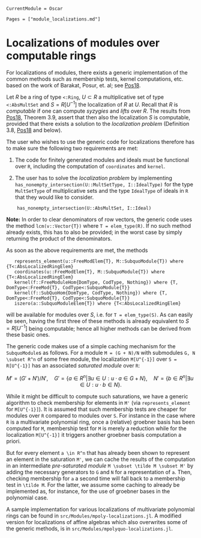 ```@meta
CurrentModule = Oscar
```

```@contents
Pages = ["module_localizations.md"]
```

# Localizations of modules over computable rings

For localizations of modules, there exists a generic implementation of 
the common methods such as membership tests, kernel computations, etc. 
based on the work of Barakat, Posur, et. al; see [Pos18](@cite).

Let $R$ be a ring of type `<:Ring`, $U \subset R$ a multiplicative set of type `<:AbsMultSet` 
and $S = R[U^{-1}]$ the localization of $R$ at $U$. Recall that $R$ 
is *computable* if one can compute *syzygies* and *lifts* over $R$. 
The results from [Pos18](@cite), Theorem 3.9, assert that then also the localization $S$ is 
computable, provided that there exists a solution to the *localization problem* 
(Definition 3.8, [Pos18](@cite) and below). 

The user who wishes to use the generic code for 
localizations therefore has to make sure the following two 
requirements are met: 

 1) The code for finitely generated modules and ideals must be functional over ``R``, including the computation of `coordinates` and `kernel`. 

 2) The user has to solve the *localization problem* by implementing `has_nonempty_intersection(U::MultSetType, I::IdealType)` for the type `MultSetType` of multiplicative sets and the type `IdealType` of ideals in `R` that they would like to consider.
```@docs
    has_nonempty_intersection(U::AbsMultSet, I::Ideal)
```
**Note:** In order to clear denominators of row vectors, the generic code uses the method `lcm(v::Vector{T})` where `T = elem_type(R)`. 
If no such method already exists, this has to also be provided; in the worst case by simply returning the product of the denominators. 

As soon as the above requirements are met, the methods 
```@julia
   represents_element(u::FreeModElem{T}, M::SubquoModule{T}) where {T<:AbsLocalizedRingElem}
   coordinates(u::FreeModElem{T}, M::SubquoModule{T}) where {T<:AbsLocalizedRingElem}
   kernel(f::FreeModuleHom{DomType, CodType, Nothing}) where {T, DomType<:FreeMod{T}, CodType<:SubquoModule{T}}
   kernel(f::SubQuoHom{DomType, CodType, Nothing}) where {T, DomType<:FreeMod{T}, CodType<:SubquoModule{T}}
   iszero(a::SubquoModuleElem{T}) where {T<:AbsLocalizedRingElem}
```
will be available for modules over $S$, i.e. for `T = elem_type(S)`. 
As can easily be seen, having the first three of these methods
is already equivalent to $S = R[U^{-1}]$ being computable; hence all higher methods can be derived 
from these basic ones. 

The generic code makes use of a simple caching mechanism for the `SubquoModule`s as follows. 
For a module ``M = (G + N)/N`` with submodules ``G, N \subset R^n`` of some free module, 
the localization ``M[U^{-1}]`` over ``S = R[U^{-1}]`` has an associated *saturated module* over ``R``:
```math
   M' = (G' + N')/N', \quad
   G' = \{ a \in R^n | \exists u \in U : u \cdot a \in G + N\},\quad
   N' = \{ b \in R^n | \exists u \in U : u \cdot b \in N\}.
```
While it might be difficult to compute such saturations, we have a generic algorithm to check 
membership for elements in ``M'`` (via `represents_element` for ``M[U^{-1}]``). 
It is assumed that such membership tests are cheaper for modules over ``R`` compared to 
modules over ``S``. For instance in the case where ``R`` is a multivariate polynomial ring, 
once a (relative) groebner basis has been computed for ``M``, membership test for ``M`` 
is merely a reduction while for the localization ``M[U^{-1}]`` it triggers 
another groebner basis computation a priori. 

But for every element ``a \in R^n`` that has 
already been shown to represent an element in the saturation ``M'``, we can cache 
the results of the computation in an intermediate *pre-saturated module* 
``M \subset \tilde M \subset M'`` by adding the necessary generators to ``G`` and ``N`` 
for a representation of ``a``. Then, checking membership for ``a`` a second time will 
fall back to a membership test in ``\tilde M``. For the latter, we assume some caching 
to already be implemented as, for instance, for the use of groebner bases in the polynomial 
case.

    
A sample implementation for various localizations of multivariate polynomial rings 
can be found in `src/Modules/mpoly-localizations.jl`. A modified version for localizations 
of affine algebras which also overwrites some of the generic methods, is in 
`src/Modules/mpolyquo-localizations.jl`.
